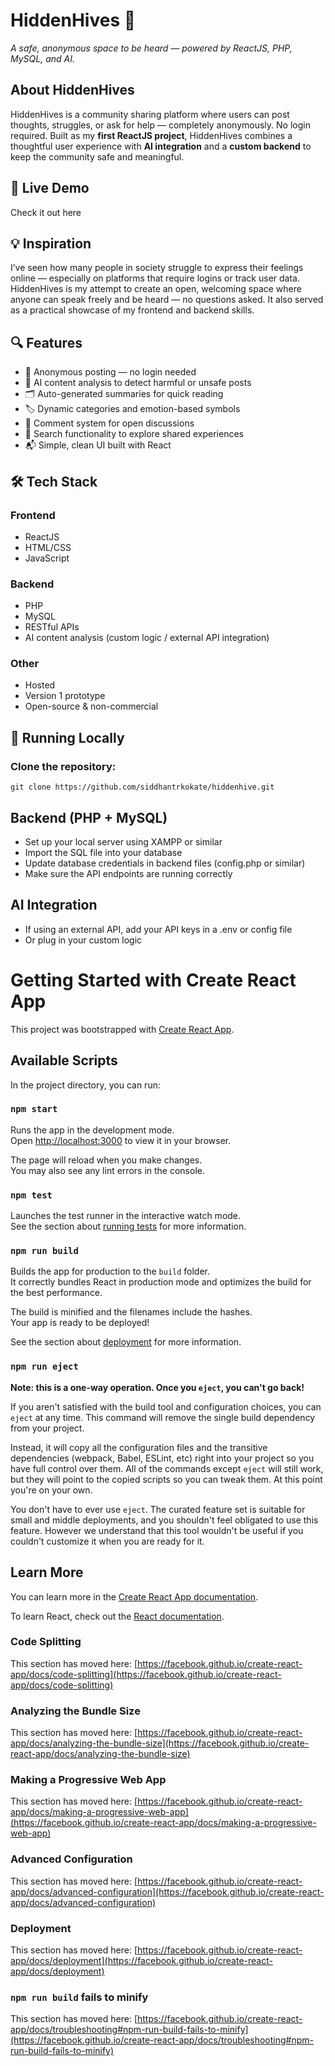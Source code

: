 # HiddenHives 🐝
*A safe, anonymous space to be heard — powered by ReactJS, PHP, MySQL, and AI.*

## About HiddenHives

HiddenHives is a community sharing platform where users can post thoughts, struggles, or ask for help — completely anonymously. No login required. Built as my **first ReactJS project**, HiddenHives combines a thoughtful user experience with **AI integration** and a **custom backend** to keep the community safe and meaningful.

## 🚀 Live Demo

Check it out here

## 💡 Inspiration

I’ve seen how many people in society struggle to express their feelings online — especially on platforms that require logins or track user data. HiddenHives is my attempt to create an open, welcoming space where anyone can speak freely and be heard — no questions asked. It also served as a practical showcase of my frontend and backend skills.

## 🔍 Features

*   📝 Anonymous posting — no login needed
*   🧠 AI content analysis to detect harmful or unsafe posts
*   🗂 Auto-generated summaries for quick reading
*   🏷 Dynamic categories and emotion-based symbols
*   💬 Comment system for open discussions
*   🔎 Search functionality to explore shared experiences
*   📬 Simple, clean UI built with React

## 🛠 Tech Stack

### Frontend

*   ReactJS
*   HTML/CSS
*   JavaScript

### Backend

*   PHP
*   MySQL
*   RESTful APIs
*   AI content analysis (custom logic / external API integration)

### Other

*   Hosted 
*   Version 1 prototype
*   Open-source & non-commercial

## 🧪 Running Locally

### Clone the repository:
`git clone https://github.com/siddhantrkokate/hiddenhive.git`

## Backend (PHP + MySQL)

*  Set up your local server using XAMPP or similar
*  Import the SQL file into your database
*  Update database credentials in backend files (config.php or similar)
*  Make sure the API endpoints are running correctly

## AI Integration

*  If using an external API, add your API keys in a .env or config file
*  Or plug in your custom logic




# Getting Started with Create React App

This project was bootstrapped with [Create React App](https://github.com/facebook/create-react-app).

## Available Scripts

In the project directory, you can run:

### `npm start`

Runs the app in the development mode.\
Open [http://localhost:3000](http://localhost:3000) to view it in your browser.

The page will reload when you make changes.\
You may also see any lint errors in the console.

### `npm test`

Launches the test runner in the interactive watch mode.\
See the section about [running tests](https://facebook.github.io/create-react-app/docs/running-tests) for more information.

### `npm run build`

Builds the app for production to the `build` folder.\
It correctly bundles React in production mode and optimizes the build for the best performance.

The build is minified and the filenames include the hashes.\
Your app is ready to be deployed!

See the section about [deployment](https://facebook.github.io/create-react-app/docs/deployment) for more information.

### `npm run eject`

**Note: this is a one-way operation. Once you `eject`, you can't go back!**

If you aren't satisfied with the build tool and configuration choices, you can `eject` at any time. This command will remove the single build dependency from your project.

Instead, it will copy all the configuration files and the transitive dependencies (webpack, Babel, ESLint, etc) right into your project so you have full control over them. All of the commands except `eject` will still work, but they will point to the copied scripts so you can tweak them. At this point you're on your own.

You don't have to ever use `eject`. The curated feature set is suitable for small and middle deployments, and you shouldn't feel obligated to use this feature. However we understand that this tool wouldn't be useful if you couldn't customize it when you are ready for it.

## Learn More

You can learn more in the [Create React App documentation](https://facebook.github.io/create-react-app/docs/getting-started).

To learn React, check out the [React documentation](https://reactjs.org/).

### Code Splitting

This section has moved here: [https://facebook.github.io/create-react-app/docs/code-splitting](https://facebook.github.io/create-react-app/docs/code-splitting)

### Analyzing the Bundle Size

This section has moved here: [https://facebook.github.io/create-react-app/docs/analyzing-the-bundle-size](https://facebook.github.io/create-react-app/docs/analyzing-the-bundle-size)

### Making a Progressive Web App

This section has moved here: [https://facebook.github.io/create-react-app/docs/making-a-progressive-web-app](https://facebook.github.io/create-react-app/docs/making-a-progressive-web-app)

### Advanced Configuration

This section has moved here: [https://facebook.github.io/create-react-app/docs/advanced-configuration](https://facebook.github.io/create-react-app/docs/advanced-configuration)

### Deployment

This section has moved here: [https://facebook.github.io/create-react-app/docs/deployment](https://facebook.github.io/create-react-app/docs/deployment)

### `npm run build` fails to minify

This section has moved here: [https://facebook.github.io/create-react-app/docs/troubleshooting#npm-run-build-fails-to-minify](https://facebook.github.io/create-react-app/docs/troubleshooting#npm-run-build-fails-to-minify)
